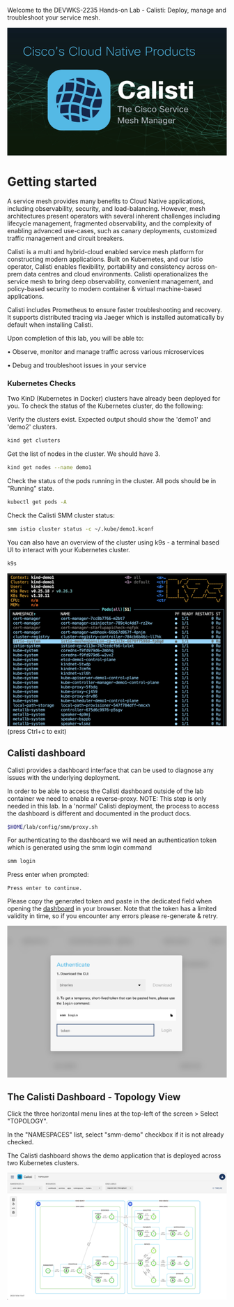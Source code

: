 

Welcome to the DEVWKS-2235 Hands-on Lab - Calisti: Deploy, manage and troubleshoot your service mesh.

![calisti](images/1_0.png)

# Getting started

A service mesh provides many benefits to Cloud Native applications, including observability, security, and load-balancing. However, mesh architectures present operators with several inherent challenges including lifecycle management, fragmented observability, and the complexity of enabling advanced use-cases, such as canary deployments, customized traffic management and circuit breakers.

Calisti is a multi and hybrid-cloud enabled service mesh platform for constructing modern applications. Built on Kubernetes, and our Istio operator, Calisti enables flexibility, portability and consistency across on-prem data centres and cloud environments. Calisti operationalizes the service mesh to bring deep observability, convenient management, and policy-based security to modern container & virtual machine-based applications.

Calisti includes Prometheus to ensure faster troubleshooting and recovery. It supports distributed tracing via Jaeger which is installed automatically by default when installing Calisti. 

Upon completion of this lab, you will be able to: 

•	Observe, monitor and manage traffic across various microservices

•	Debug and troubleshoot issues in your service

### Kubernetes Checks

Two KinD (Kubernetes in Docker) clusters have already been deployed for you. To check the status of the Kubernetes cluster, do the following:

Verify the clusters exist.  Expected output should show the 'demo1' and 'demo2' clusters.

```bash
kind get clusters
```
Get the list of nodes in the cluster. We should have 3.

```bash
kind get nodes --name demo1
```

Check the status of the pods running in the cluster.  All pods should be in "Running" state.

```bash
kubectl get pods -A
```

Check the Calisti SMM cluster status:

```bash
smm istio cluster status -c ~/.kube/demo1.kconf
```

You can also have an overview of the cluster using k9s - a terminal based UI to interact with your Kubernetes cluster.

```bash
k9s
```

![k9s 1](images/k9s_1.png)
(press Ctrl+c to exit)

## Calisti dashboard

Calisti provides a dashboard interface that can be used to diagnose any issues with the underlying deployment.

In order to be able to access the Calisti dashboard outside of the lab container we need to enable a reverse-proxy. NOTE: This step is only needed in this lab. In a 'normal' Calisti deployment, the process to access the dashboard is different and documented in the product docs. 
```bash
$HOME/lab/config/smm/proxy.sh
```

For authenticating to the dashboard we will need an authentication token which is generated using the smm login command

```bash
smm login
```

Press enter when prompted:
```
Press enter to continue.
```

Please copy the generated token and paste in the dedicated field when opening the [dashboard](http://location.hostname:8080) in your browser. Note that the token has a limited validity in time, so if you encounter any errors please re-generate & retry.

![calisti dashboard login](images/dashboard_login.png)

## The Calisti Dashboard - Topology View

Click the three horizontal menu lines at the top-left of the screen > Select "TOPOLOGY".

In the "NAMESPACES" list, select "smm-demo" checkbox if it is not already checked.

The Calisti dashboard shows the demo application that is deployed across two Kubernetes clusters.


![calisti dashboard 1](images/m1_3.png)


